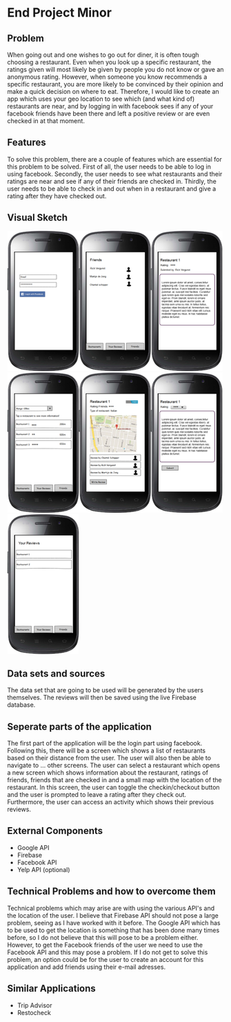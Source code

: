 # End Project Minor

## Problem
When going out and one wishes to go out for diner, it is often tough choosing a restaurant. Even when you look up a specific restaurant, the ratings given will most likely be given by people you do not know or gave an anonymous rating. However, when someone you know recommends a specific restaurant, you are more likely to be convinced by their opinion and make a quick decision on where to eat. Therefore, I would like to create an app which uses your geo location to see which (and what kind of) restaurants are near, and by logging in with facebook sees if any of your facebook friends have been there and left a positive review or are even checked in at that moment. 

## Features
To solve this problem, there are a couple of features which are essential for this problem to be solved. First of all, the user needs to be able to log in using facebook. Secondly, the user needs to see what restaurants and their ratings are near and see if any of their friends are checked in. Thirdly, the user needs to be able to check in and out when in a restaurant and give a rating after they have checked out.

## Visual Sketch
<img src="https://github.com/tcjverburg/endProjectMinor/blob/master/doc/Login%20Activity.png" width=33%><img src="https://github.com/tcjverburg/endProjectMinor/blob/master/doc/Friends%20Activity.png" width=33%><img src="https://github.com/tcjverburg/endProjectMinor/blob/master/doc/Read%20Review%20Activity.png" width=33%><img src="https://github.com/tcjverburg/endProjectMinor/blob/master/doc/Restaurant%20Near%20User%20Activity.png" width=33%><img src="https://github.com/tcjverburg/endProjectMinor/blob/master/doc/Selected%20Restaurant%20Activity.png" width=33%><img
src="https://github.com/tcjverburg/endProjectMinor/blob/master/doc/Write%20Review%20Activity.png" width=33%><img src="https://github.com/tcjverburg/endProjectMinor/blob/master/doc/Your%20Reviews%20Activity.png" width=33%>


## Data sets and sources
The data set that are going to be used will be generated by the users themselves. The reviews will then be saved using the live Firebase database.

## Seperate parts of the application
The first part of the application will be the login part using facebook. Following this, there will be a screen which shows a list of restaurants based on their distance from the user. The user will also then be able to navigate to ... other screens. The user can select a restaurant which opens a new screen which shows information about the restaurant, ratings of friends, friends that are checked in and a small map with the location of the restaurant. In this screen, the user can toggle the checkin/checkout button and the user is prompted to leave a rating after they check out. Furthermore, the user can access an activity which shows their previous reviews.

## External Components
- Google API
- Firebase 
- Facebook API
- Yelp API (optional)

## Technical Problems and how to overcome them
Technical problems which may arise are with using the various API's and the location of the user. I believe that Firebase API should not pose a large problem, seeing as I have worked with it before. The Google API which has to be used to get the location is something that has been done many times before, so I do not believe that this will pose to be a problem either. However, to get the Facebook friends of the user we need to use the Facebook API and this may pose a problem. If I do not get to solve this problem, an option could be for the user to create an account for this application and add friends using their e-mail adresses. 

## Similar Applications
- Trip Advisor
- Restocheck

